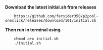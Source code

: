 **Download the latest initial.sh from releases**

		https://github.com/farsider350/p2pool-oneclick/releases/download/101/initial.sh

**Then run in terminal using**

		chmod a+x initial.sh
		./initial.sh
		
